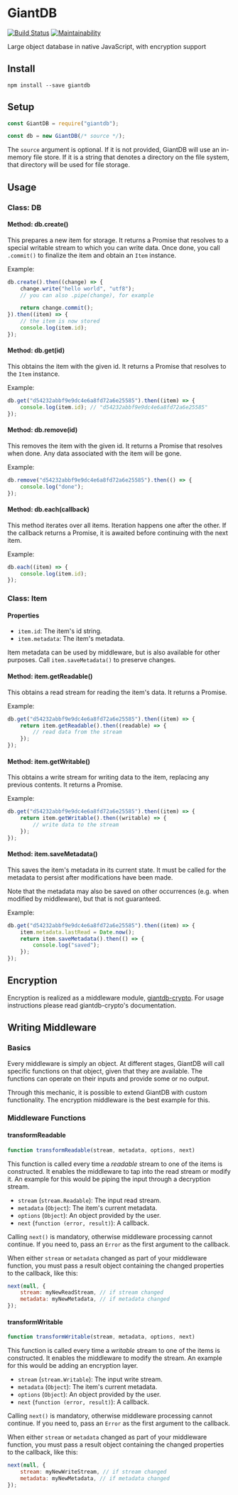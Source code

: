 # GiantDB

[![Build Status](https://travis-ci.org/meyfa/giantdb.svg?branch=master)](https://travis-ci.org/meyfa/giantdb)
[![Maintainability](https://api.codeclimate.com/v1/badges/39ebc35a4b32350a0191/maintainability)](https://codeclimate.com/github/meyfa/giantdb/maintainability)

Large object database in native JavaScript, with encryption support

## Install

```
npm install --save giantdb
```

## Setup

```javascript
const GiantDB = require("giantdb");

const db = new GiantDB(/* source */);
```

The `source` argument is optional. If it is not provided, GiantDB will use an
in-memory file store. If it is a string that denotes a directory on the file
system, that directory will be used for file storage.

## Usage

### Class: DB

#### Method: db.create()

This prepares a new item for storage. It returns a Promise that resolves to a
special writable stream to which you can write data. Once done, you call
`.commit()` to finalize the item and obtain an `Item` instance.

Example:

```javascript
db.create().then((change) => {
    change.write("hello world", "utf8");
    // you can also .pipe(change), for example

    return change.commit();
}).then((item) => {
    // the item is now stored
    console.log(item.id);
});
```

#### Method: db.get(id)

This obtains the item with the given id. It returns a Promise that resolves to
the `Item` instance.

Example:

```javascript
db.get("d54232abbf9e9dc4e6a8fd72a6e25585").then((item) => {
    console.log(item.id); // "d54232abbf9e9dc4e6a8fd72a6e25585"
});
```

#### Method: db.remove(id)

This removes the item with the given id. It returns a Promise that resolves when
done. Any data associated with the item will be gone.

Example:

```javascript
db.remove("d54232abbf9e9dc4e6a8fd72a6e25585").then(() => {
    console.log("done");
});
```

#### Method: db.each(callback)

This method iterates over all items. Iteration happens one after the other. If
the callback returns a Promise, it is awaited before continuing with the next
item.

Example:

```javascript
db.each((item) => {
    console.log(item.id);
});
```

### Class: Item

#### Properties

- `item.id`: The item's id string.
- `item.metadata`: The item's metadata.

Item metadata can be used by middleware, but is also available for other
purposes. Call `item.saveMetadata()` to preserve changes.

#### Method: item.getReadable()

This obtains a read stream for reading the item's data. It returns a Promise.

Example:

```javascript
db.get("d54232abbf9e9dc4e6a8fd72a6e25585").then((item) => {
    return item.getReadable().then((readable) => {
        // read data from the stream
    });
});
```

#### Method: item.getWritable()

This obtains a write stream for writing data to the item, replacing any previous
contents. It returns a Promise.

Example:

```javascript
db.get("d54232abbf9e9dc4e6a8fd72a6e25585").then((item) => {
    return item.getWritable().then((writable) => {
        // write data to the stream
    });
});
```

#### Method: item.saveMetadata()

This saves the item's metadata in its current state. It must be called for the
metadata to persist after modifications have been made.

Note that the metadata may also be saved on other occurrences (e.g. when
modified by middleware), but that is not guaranteed.

Example:

```javascript
db.get("d54232abbf9e9dc4e6a8fd72a6e25585").then((item) => {
    item.metadata.lastRead = Date.now();
    return item.saveMetadata().then(() => {
        console.log("saved");
    });
});
```

## Encryption

Encryption is realized as a middleware module,
[giantdb-crypto](https://github.com/meyfa/giantdb-crypto). For usage
instructions please read giantdb-crypto's documentation.

## Writing Middleware

### Basics

Every middleware is simply an object. At different stages, GiantDB will call
specific functions on that object, given that they are available. The functions
can operate on their inputs and provide some or no output.

Through this mechanic, it is possible to extend GiantDB with custom
functionality. The encryption middleware is the best example for this.

### Middleware Functions

#### transformReadable

```javascript
function transformReadable(stream, metadata, options, next)
```

This function is called every time a *readable* stream to one of the items is
constructed. It enables the middleware to tap into the read stream or modify it.
An example for this would be piping the input through a decryption stream.

- `stream` (`stream.Readable`): The input read stream.
- `metadata` (`Object`): The item's current metadata.
- `options` (`Object`): An object provided by the user.
- `next` (`function (error, result)`): A callback.

Calling `next()` is mandatory, otherwise middleware processing cannot continue.
If you need to, pass an `Error` as the first argument to the callback.

When either `stream` or `metadata` changed as part of your middleware function,
you must pass a result object containing the changed properties to the callback,
like this:

```javascript
next(null, {
    stream: myNewReadStream, // if stream changed
    metadata: myNewMetadata, // if metadata changed
});
```

#### transformWritable

```javascript
function transformWritable(stream, metadata, options, next)
```

This function is called every time a *writable* stream to one of the items is
constructed. It enables the middleware to modify the stream.
An example for this would be adding an encryption layer.

- `stream` (`stream.Writable`): The input write stream.
- `metadata` (`Object`): The item's current metadata.
- `options` (`Object`): An object provided by the user.
- `next` (`function (error, result)`): A callback.

Calling `next()` is mandatory, otherwise middleware processing cannot continue.
If you need to, pass an `Error` as the first argument to the callback.

When either `stream` or `metadata` changed as part of your middleware function,
you must pass a result object containing the changed properties to the callback,
like this:

```javascript
next(null, {
    stream: myNewWriteStream, // if stream changed
    metadata: myNewMetadata, // if metadata changed
});
```

